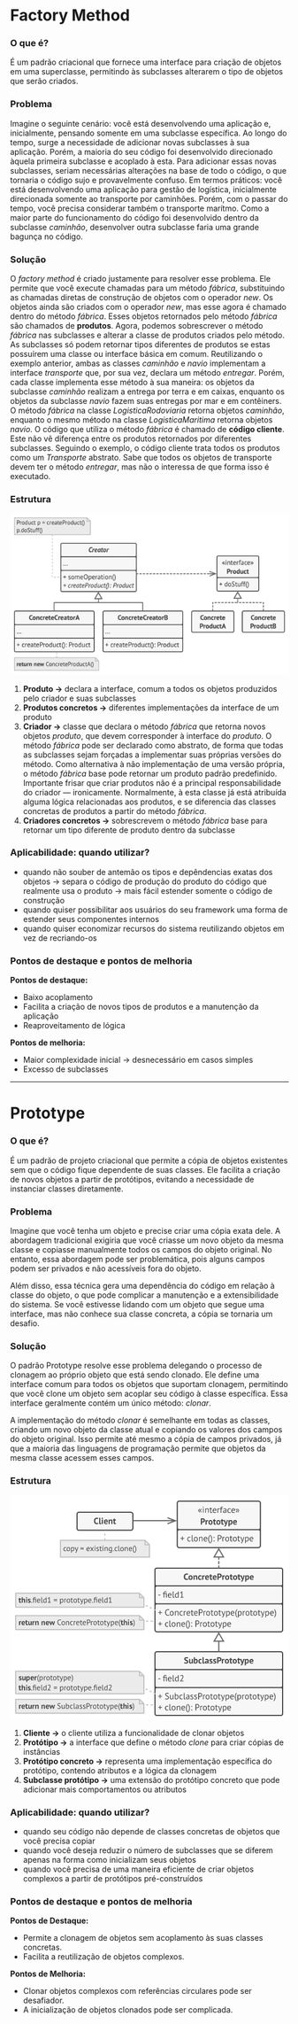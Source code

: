 # Factory Method

### O que é?

É um padrão criacional que fornece uma interface para criação de objetos em uma superclasse, permitindo às subclasses alterarem o tipo de objetos que serão criados.

### Problema

Imagine o seguinte cenário: você está desenvolvendo uma aplicação e, inicialmente, pensando somente em uma subclasse específica. Ao longo do tempo, surge a necessidade de adicionar novas subclasses à sua aplicação. Porém, a maioria do seu código foi desenvolvido direcionado àquela primeira subclasse e acoplado à esta. Para adicionar essas novas subclasses, seriam necessárias alterações na base de todo o código, o que tornaria o código sujo e provavelmente confuso.
Em termos práticos: você está desenvolvendo uma aplicação para gestão de logística, inicialmente direcionada somente ao transporte por caminhões. Porém, com o passar do tempo, você precisa considerar também o transporte marítmo. Como a maior parte do funcionamento do código foi desenvolvido dentro da subclasse *caminhão*, desenvolver outra subclasse faria uma grande bagunça no código.

### Solução

O *factory method* é criado justamente para resolver esse problema. Ele permite que você execute chamadas para um método *fábrica*, substituindo as chamadas diretas de construção de objetos com o operador *new*. Os objetos ainda são criados com o operador *new*, mas esse agora é chamado dentro do método *fábrica*. Esses objetos retornados pelo método *fábrica* são chamados de **produtos**. Agora, podemos sobrescrever o método *fábrica* nas subclasses e alterar a classe de produtos criados pelo método. 
As subclasses só podem retornar tipos diferentes de produtos se estas possuírem uma classe ou interface básica em comum. Reutilizando o exemplo anterior, ambas as classes *caminhão* e *navio* implementam a interface *transporte* que, por sua vez, declara um método *entregar*. Porém, cada classe implementa esse método à sua maneira: os objetos da subclasse *caminhão* realizam a entrega por terra e em caixas, enquanto os objetos da subclasse *navio* fazem suas entregas por mar e em contêiners. O método *fábrica* na classe *LogisticaRodoviaria* retorna objetos *caminhão*, enquanto o mesmo método na classe *LogisticaMaritima* retorna objetos *navio*.
O código que utiliza o método *fábrica* é chamado de **código cliente**. Este não vê diferença entre os produtos retornados por diferentes subclasses. Seguindo o exemplo, o código cliente trata todos os produtos como um *Transporte* abstrato. Sabe que todos os objetos de transporte devem ter o método *entregar*, mas não o interessa de que forma isso é executado.

### Estrutura

![alt text](factory_method.png)

1. **Produto →** declara a interface, comum a todos os objetos produzidos pelo criador e suas subclasses
2. **Produtos concretos →** diferentes implementações da interface de um produto
3. **Criador →** classe que declara o método *fábrica* que retorna novos objetos *produto*, que devem corresponder à interface do *produto*. O método *fábrica* pode ser declarado como abstrato, de forma que todas as subclasses sejam forçadas a implementar suas próprias versões do método. Como alternativa à não implementação de uma versão própria, o método *fábrica* base pode retornar um produto padrão predefinido. 
Importante frisar que criar produtos não é a principal responsabilidade do criador — ironicamente. Normalmente, à esta classe já está atribuída alguma lógica relacionadas aos produtos, e se diferencia das classes concretas de produtos a partir do método *fábrica*.
4. **Criadores concretos →** sobrescrevem o método *fábrica* base para retornar um tipo diferente de produto dentro da subclasse

### Aplicabilidade: **quando utilizar?**

- quando não souber de antemão os tipos e depêndencias exatas dos objetos → separa o código de produção do produto do código que realmente usa o produto → mais fácil estender somente o código de construção
- quando quiser possibilitar aos usuários do seu framework uma forma de estender seus componentes internos
- quando quiser economizar recursos do sistema reutilizando objetos em vez de recriando-os

### Pontos de destaque e pontos de melhoria
**Pontos de destaque:** 

- Baixo acoplamento
- Facilita a criação de novos tipos de produtos e a manutenção da aplicação
- Reaproveitamento de lógica

**Pontos de melhoria:**

- Maior complexidade inicial → desnecessário em casos simples
- Excesso de subclasses


---


# Prototype

### O que é?

É um padrão de projeto criacional que permite a cópia de objetos existentes sem que o código fique dependente de suas classes. Ele facilita a criação de novos objetos a partir de protótipos, evitando a necessidade de instanciar classes diretamente.

### Problema

Imagine que você tenha um objeto e precise criar uma cópia exata dele. A abordagem tradicional exigiria que você criasse um novo objeto da mesma classe e copiasse manualmente todos os campos do objeto original. No entanto, essa abordagem pode ser problemática, pois alguns campos podem ser privados e não acessíveis fora do objeto.

Além disso, essa técnica gera uma dependência do código em relação à classe do objeto, o que pode complicar a manutenção e a extensibilidade do sistema. Se você estivesse lidando com um objeto que segue uma interface, mas não conhece sua classe concreta, a cópia se tornaria um desafio.

### Solução

O padrão Prototype resolve esse problema delegando o processo de clonagem ao próprio objeto que está sendo clonado. Ele define uma interface comum para todos os objetos que suportam clonagem, permitindo que você clone um objeto sem acoplar seu código à classe específica. Essa interface geralmente contém um único método: *clonar*.

A implementação do método *clonar* é semelhante em todas as classes, criando um novo objeto da classe atual e copiando os valores dos campos do objeto original. Isso permite até mesmo a cópia de campos privados, já que a maioria das linguagens de programação permite que objetos da mesma classe acessem esses campos.

### Estrutura

![alt text](prototype.png)

1. **Cliente →** o cliente utiliza a funcionalidade de clonar objetos
2. **Protótipo →** a interface que define o método *clone* para criar cópias de instâncias
3. **Protótipo concreto →** representa uma implementação específica do protótipo, contendo atributos e a lógica da clonagem
4. **Subclasse protótipo →** uma extensão do protótipo concreto que pode adicionar mais comportamentos ou atributos

### Aplicabilidade: **quando utilizar?**

- quando seu código não depende de classes concretas de objetos que você precisa copiar
- quando você deseja reduzir o número de subclasses que se diferem apenas na forma como inicializam seus objetos
- quando você precisa de uma maneira eficiente de criar objetos complexos a partir de protótipos pré-construídos

### Pontos de destaque e pontos de melhoria
**Pontos de Destaque:**

- Permite a clonagem de objetos sem acoplamento às suas classes concretas.
- Facilita a reutilização de objetos complexos.

**Pontos de Melhoria:**

- Clonar objetos complexos com referências circulares pode ser desafiador.
- A inicialização de objetos clonados pode ser complicada.

